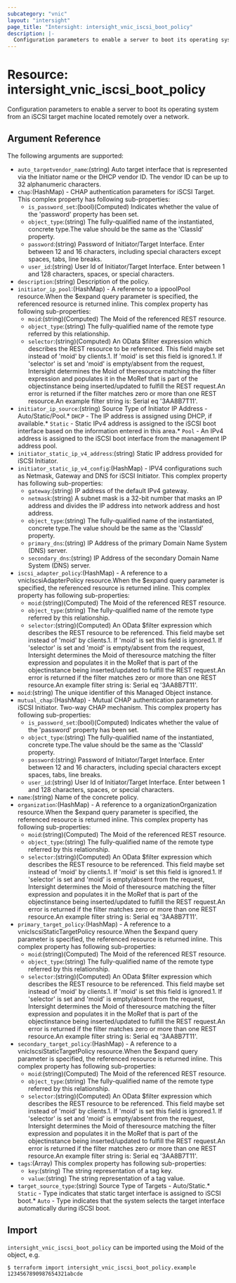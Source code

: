 ```yaml
---
subcategory: "vnic"
layout: "intersight"
page_title: "Intersight: intersight_vnic_iscsi_boot_policy"
description: |-
  Configuration parameters to enable a server to boot its operating system from an iSCSI target machine located remotely over a network.
---
```


# Resource: intersight_vnic_iscsi_boot_policy
Configuration parameters to enable a server to boot its operating system from an iSCSI target machine located remotely over a network.
## Argument Reference
The following arguments are supported:
* `auto_targetvendor_name`:(string) Auto target interface that is represented via the Initiator name or the DHCP vendor ID. The vendor ID can be up to 32 alphanumeric characters. 
* `chap`:(HashMap) - CHAP authentication parameters for iSCSI Target. 
This complex property has following sub-properties:
  + `is_password_set`:(bool)(Computed) Indicates whether the value of the 'password' property has been set. 
  + `object_type`:(string) The fully-qualified name of the instantiated, concrete type.The value should be the same as the 'ClassId' property. 
  + `password`:(string) Password of Initiator/Target Interface. Enter between 12 and 16 characters, including special characters except spaces, tabs, line breaks. 
  + `user_id`:(string) User Id of Initiator/Target Interface. Enter between 1 and 128 characters, spaces, or special characters. 
* `description`:(string) Description of the policy. 
* `initiator_ip_pool`:(HashMap) - A reference to a ippoolPool resource.When the $expand query parameter is specified, the referenced resource is returned inline. 
This complex property has following sub-properties:
  + `moid`:(string)(Computed) The Moid of the referenced REST resource. 
  + `object_type`:(string) The fully-qualified name of the remote type referred by this relationship. 
  + `selector`:(string)(Computed) An OData $filter expression which describes the REST resource to be referenced. This field maybe set instead of 'moid' by clients.1. If 'moid' is set this field is ignored.1. If 'selector' is set and 'moid' is empty/absent from the request, Intersight determines the Moid of theresource matching the filter expression and populates it in the MoRef that is part of the objectinstance being inserted/updated to fulfill the REST request.An error is returned if the filter matches zero or more than one REST resource.An example filter string is: Serial eq '3AA8B7T11'. 
* `initiator_ip_source`:(string) Source Type of Initiator IP Address - Auto/Static/Pool.* `DHCP` - The IP address is assigned using DHCP, if available.* `Static` - Static IPv4 address is assigned to the iSCSI boot interface based on the information entered in this area.* `Pool` - An IPv4 address is assigned to the iSCSI boot interface from the management IP address pool. 
* `initiator_static_ip_v4_address`:(string) Static IP address provided for iSCSI Initiator. 
* `initiator_static_ip_v4_config`:(HashMap) - IPV4 configurations such as Netmask, Gateway and DNS for iSCSI Initiator. 
This complex property has following sub-properties:
  + `gateway`:(string) IP address of the default IPv4 gateway. 
  + `netmask`:(string) A subnet mask is a 32-bit number that masks an IP address and divides the IP address into network address and host address. 
  + `object_type`:(string) The fully-qualified name of the instantiated, concrete type.The value should be the same as the 'ClassId' property. 
  + `primary_dns`:(string) IP Address of the primary Domain Name System (DNS) server. 
  + `secondary_dns`:(string) IP Address of the secondary Domain Name System (DNS) server. 
* `iscsi_adapter_policy`:(HashMap) - A reference to a vnicIscsiAdapterPolicy resource.When the $expand query parameter is specified, the referenced resource is returned inline. 
This complex property has following sub-properties:
  + `moid`:(string)(Computed) The Moid of the referenced REST resource. 
  + `object_type`:(string) The fully-qualified name of the remote type referred by this relationship. 
  + `selector`:(string)(Computed) An OData $filter expression which describes the REST resource to be referenced. This field maybe set instead of 'moid' by clients.1. If 'moid' is set this field is ignored.1. If 'selector' is set and 'moid' is empty/absent from the request, Intersight determines the Moid of theresource matching the filter expression and populates it in the MoRef that is part of the objectinstance being inserted/updated to fulfill the REST request.An error is returned if the filter matches zero or more than one REST resource.An example filter string is: Serial eq '3AA8B7T11'. 
* `moid`:(string) The unique identifier of this Managed Object instance. 
* `mutual_chap`:(HashMap) - Mutual CHAP authentication parameters for iSCSI Initiator. Two-way CHAP mechanism. 
This complex property has following sub-properties:
  + `is_password_set`:(bool)(Computed) Indicates whether the value of the 'password' property has been set. 
  + `object_type`:(string) The fully-qualified name of the instantiated, concrete type.The value should be the same as the 'ClassId' property. 
  + `password`:(string) Password of Initiator/Target Interface. Enter between 12 and 16 characters, including special characters except spaces, tabs, line breaks. 
  + `user_id`:(string) User Id of Initiator/Target Interface. Enter between 1 and 128 characters, spaces, or special characters. 
* `name`:(string) Name of the concrete policy. 
* `organization`:(HashMap) - A reference to a organizationOrganization resource.When the $expand query parameter is specified, the referenced resource is returned inline. 
This complex property has following sub-properties:
  + `moid`:(string)(Computed) The Moid of the referenced REST resource. 
  + `object_type`:(string) The fully-qualified name of the remote type referred by this relationship. 
  + `selector`:(string)(Computed) An OData $filter expression which describes the REST resource to be referenced. This field maybe set instead of 'moid' by clients.1. If 'moid' is set this field is ignored.1. If 'selector' is set and 'moid' is empty/absent from the request, Intersight determines the Moid of theresource matching the filter expression and populates it in the MoRef that is part of the objectinstance being inserted/updated to fulfill the REST request.An error is returned if the filter matches zero or more than one REST resource.An example filter string is: Serial eq '3AA8B7T11'. 
* `primary_target_policy`:(HashMap) - A reference to a vnicIscsiStaticTargetPolicy resource.When the $expand query parameter is specified, the referenced resource is returned inline. 
This complex property has following sub-properties:
  + `moid`:(string)(Computed) The Moid of the referenced REST resource. 
  + `object_type`:(string) The fully-qualified name of the remote type referred by this relationship. 
  + `selector`:(string)(Computed) An OData $filter expression which describes the REST resource to be referenced. This field maybe set instead of 'moid' by clients.1. If 'moid' is set this field is ignored.1. If 'selector' is set and 'moid' is empty/absent from the request, Intersight determines the Moid of theresource matching the filter expression and populates it in the MoRef that is part of the objectinstance being inserted/updated to fulfill the REST request.An error is returned if the filter matches zero or more than one REST resource.An example filter string is: Serial eq '3AA8B7T11'. 
* `secondary_target_policy`:(HashMap) - A reference to a vnicIscsiStaticTargetPolicy resource.When the $expand query parameter is specified, the referenced resource is returned inline. 
This complex property has following sub-properties:
  + `moid`:(string)(Computed) The Moid of the referenced REST resource. 
  + `object_type`:(string) The fully-qualified name of the remote type referred by this relationship. 
  + `selector`:(string)(Computed) An OData $filter expression which describes the REST resource to be referenced. This field maybe set instead of 'moid' by clients.1. If 'moid' is set this field is ignored.1. If 'selector' is set and 'moid' is empty/absent from the request, Intersight determines the Moid of theresource matching the filter expression and populates it in the MoRef that is part of the objectinstance being inserted/updated to fulfill the REST request.An error is returned if the filter matches zero or more than one REST resource.An example filter string is: Serial eq '3AA8B7T11'. 
* `tags`:(Array)
This complex property has following sub-properties:
  + `key`:(string) The string representation of a tag key. 
  + `value`:(string) The string representation of a tag value. 
* `target_source_type`:(string) Source Type of Targets - Auto/Static.* `Static` - Type indicates that static target interface is assigned to iSCSI boot.* `Auto` - Type indicates that the system selects the target interface automatically during iSCSI boot. 


## Import
`intersight_vnic_iscsi_boot_policy` can be imported using the Moid of the object, e.g.
```
$ terraform import intersight_vnic_iscsi_boot_policy.example 1234567890987654321abcde
``` 